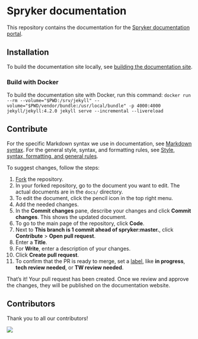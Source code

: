 # Spryker documentation

This repository contains the documentation for the [Spryker documentation portal](https://docs.spryker.com).

## Installation

To build the documentation site locally, see [building the documentation site](https://docs.spryker.com/docs/scos/user/intro-to-spryker/contributing-to-documentation/building-the-documentation-site.html).

### Build with Docker

To build the documentation site with Docker, run this command:
`docker run --rm --volume="$PWD:/srv/jekyll" --volume="$PWD/vendor/bundle:/usr/local/bundle" -p 4000:4000 jekyll/jekyll:4.2.0 jekyll serve --incremental --livereload`

## Contribute

For the specific Markdown syntax we use in documentation, see [Markdown syntax](/docs/about/all/contributing-to-documentation/markdown-syntax.html). For the general style, syntax, and formatting rules, see [Style, syntax, formatting, and general rules](/docs/about/all/contributing-to-documentation/style-formatting-general-rules.html).

To suggest changes, follow the steps:

1. [Fork](https://help.github.com/articles/fork-a-repo/) the repository.
2. In your forked repository, go to the document you want to edit.
    The actual documents are in the `docs/` directory.
3. To edit the document, click the pencil icon in the top right menu.
4. Add the needed changes.
5. In the **Commit changes** pane, describe your changes and click **Commit changes**.
    This shows the updated document.
6. To go to the main page of the repository, click **Code**.
7. Next to **This branch is 1 commit ahead of spryker:master.**, click **Contribute** > **Open pull request**.
8. Enter a **Title**.
9. For **Write**, enter a description of your changes.
10. Click **Create pull request**.
11. To confirm that the PR is ready to merge, set a [label](https://docs.github.com/en/issues/using-labels-and-milestones-to-track-work/managing-labels#applying-a-label), like **in progress**, **tech review needed**, or **TW review needed**.

That’s it! Your pull request has been created. Once we review and approve the changes, they will be published on the documentation website.

## Contributors

Thank you to all our contributors!

<a href="https://github.com/spryker/spryker-docs/graphs/contributors">
  <img src="https://contrib.rocks/image?repo=spryker/spryker-docs" />
</a>
